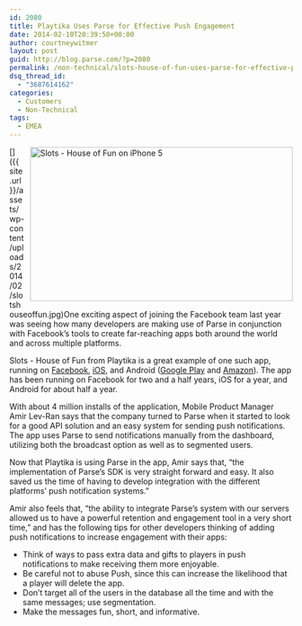 ```yaml
---
id: 2080
title: Playtika Uses Parse for Effective Push Engagement
date: 2014-02-10T20:39:50+00:00
author: courtneywitmer
layout: post
guid: http://blog.parse.com/?p=2080
permalink: /non-technical/slots-house-of-fun-uses-parse-for-effective-push-engagement/
dsq_thread_id:
  - "3687614162"
categories:
  - Customers
  - Non-Technical
tags:
  - EMEA
---
```

[<img style="border: 0pt none; float: right; padding-left: 10px; padding-bottom: 10px;" src="{{ site.url }}/assets/wp-content/uploads/2014/02/slotshouseoffun-1024x603.jpg" alt="Slots - House of Fun on iPhone 5" width="467" height="274" />]({{ site.url }}/assets/wp-content/uploads/2014/02/slotshouseoffun.jpg)One exciting aspect of joining the Facebook team last year was seeing how many developers are making use of Parse in conjunction with Facebook’s tools to create far-reaching apps both around the world and across multiple platforms.

Slots - House of Fun from Playtika is a great example of one such app, running on <a href="https://www.facebook.com/appcenter/houseoffun" target="_blank">Facebook</a>, <a href="https://itunes.apple.com/us/app/slots-house-of-fun/id586634331?mt=8" target="_blank">iOS</a>, and Android (<a href="https://play.google.com/store/apps/details?id=com.pacificinteractive.HouseOfFun&hl=en" target="_blank">Google Play</a> and <a href="http://www.amazon.com/Pacific-Interactive-Slots-House-Fun/dp/B00EC5ZFL8" target="_blank">Amazon</a>). The app has been running on Facebook for two and a half years, iOS for a year, and Android for about half a year.

With about 4 million installs of the application, Mobile Product Manager Amir Lev-Ran says that the company turned to Parse when it started to look for a good API solution and an easy system for sending push notifications. The app uses Parse to send notifications manually from the dashboard, utilizing both the broadcast option as well as to segmented users.

Now that Playtika is using Parse in the app, Amir says that, “the implementation of Parse’s SDK is very straight forward and easy. It also saved us the time of having to develop integration with the different platforms’ push notification systems.”

Amir also feels that, “the ability to integrate Parse’s system with our servers allowed us to have a powerful retention and engagement tool in a very short time,” and has the following tips for other developers thinking of adding push notifications to increase engagement with their apps:

<ul class="standard-list">
  <li>
    Think of ways to pass extra data and gifts to players in push notifications to make receiving them more enjoyable.
  </li>
  <li>
    Be careful not to abuse Push, since this can increase the likelihood that a player will delete the app.
  </li>
  <li>
    Don’t target all of the users in the database all the time and with the same messages; use segmentation.
  </li>
  <li>
    Make the messages fun, short, and informative.
  </li>
</ul>